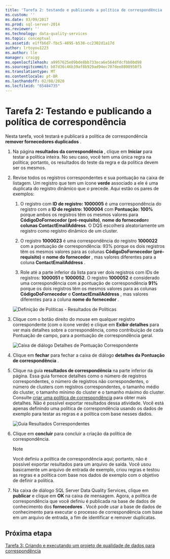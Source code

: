 ```yaml
---
title: 'Tarefa 2: testando e publicando a política de correspondência | Microsoft Docs'
ms.custom: ''
ms.date: 03/09/2017
ms.prod: sql-server-2014
ms.reviewer: ''
ms.technology: data-quality-services
ms.topic: conceptual
ms.assetid: e1ffb6d7-fbc5-4695-b538-cc2302d1a17d
author: lrtoyou1223
ms.author: lle
manager: craigg
ms.openlocfilehash: a9957625e09bde8bb733eca6e564dfdcfbb0bd98
ms.sourcegitcommit: b87d36c46b39af8b929ad94ec707dee8800950f5
ms.translationtype: MT
ms.contentlocale: pt-BR
ms.lasthandoff: 02/08/2020
ms.locfileid: "65484735"
---
```

# <a name="task-2-testing-and-publishing-the-matching-policy"></a>Tarefa 2: Testando e publicando a política de correspondência
  Nesta tarefa, você testará e publicará a política de correspondência **remover fornecedores duplicados** .  
  
1.  Na página **resultados da correspondência** , clique em **Iniciar** para testar a política inteira. No seu caso, você tem uma única regra na política; portanto, os resultados do teste da regra e da política devem ser os mesmos.  
  
2.  Revise todos os registros correspondentes e sua pontuação na caixa de listagem. Um registro que tem um ícone **verde** associado a ele é uma duplicata do registro dinâmico que o precede. Aqui estão os pares de exemplos:  
  
    1.  O registro com **ID de registro: 1000005** é uma correspondência do registro com a **ID de registro: 1000004** com **Pontuação: 100%** porque ambos os registros têm os mesmos valores para **CódigoDoFornecedor (pré-requisito)**, **nome do fornecedor**e **colunas ContactEmailAddress**. O DQS escolherá aleatoriamente um registro como registro dinâmico de um cluster.  
  
    2.  O registro **1000023** é uma correspondência do registro **1000022** com a pontuação de correspondência: 93% porque os dois registros têm os mesmos valores para as colunas **CódigoDoFornecedor (pré-requisito)** e **nome do fornecedor** , mas valores diferentes para a coluna **ContactEmailAddress** .  
  
    3.  Role até a parte inferior da lista para ver dois registros com IDs de registros: **1000051** e **1000052**. O registro **1000052** é considerado uma correspondência com a pontuação de correspondência **91%** porque os dois registros têm os mesmos valores para as colunas **CódigoDoFornecedor** e **ContactEmailAddress** , mas valores diferentes para a coluna **nome do fornecedor** .  
  
     ![Definição de Políticas - Resultados de Políticas](../../2014/tutorials/media/et-testingandpublishingthematchingpolicy-01.jpg "Definição de Políticas - Resultados de Políticas")  
  
3.  Clique com o botão direito do mouse em qualquer registro correspondente (com o ícone verde) e clique em **Exibir detalhes** para ver mais detalhes sobre a correspondência, como contribuição de cada Pontuação de campo, para a pontuação de correspondência geral.  
  
     ![Caixa de diálogo Detalhes de Pontuação Correspondente](../../2014/tutorials/media/et-testingandpublishingthematchingpolicy-02.jpg "Caixa de diálogo Detalhes de Pontuação Correspondente")  
  
4.  Clique em **fechar** para fechar a caixa de diálogo **detalhes da Pontuação de correspondência** .  
  
5.  Clique na guia **resultados de correspondência** na parte inferior da página. Essa guia fornece detalhes como o número de registros correspondentes, o número de registros não correspondentes, o número de clusters com registros correspondentes, o tamanho médio do cluster, o tamanho mínimo do cluster e o tamanho máximo do cluster. Consulte [criar uma política de correspondência](https://msdn.microsoft.com/library/hh270290.aspx) para obter mais detalhes. Não é possível exportar resultados dessa atividade. Você está apenas definindo uma política de correspondência usando os dados de exemplo para testar as regras e a política com base nesses dados.  
  
     ![Guia Resultados Correspondentes](../../2014/tutorials/media/et-testingandpublishingthematchingpolicy-03.jpg "Guia Resultados Correspondentes")  
  
6.  Clique em **concluir** para concluir a criação da política de correspondência.  
  
    > [!NOTE]  
    >  Você definiu a política de correspondência aqui; portanto, não é possível exportar resultados para um arquivo de saída. Você usou basicamente um arquivo de entrada de exemplo, criou regras e testou as regras e a política com base nos dados de exemplo com o objetivo de definir a política.  
  
7.  Na caixa de diálogo SQL Server Data Quality Services, clique em **publicar** e clique em **OK** na caixa de mensagem. Agora, a política de correspondência que você definiu é publicada na base de dados de conhecimento dos **fornecedores** . Você pode usar a base de dados de conhecimento para executar o processo de correspondência com base em um arquivo de entrada, a fim de identificar e remover duplicatas.  
  
## <a name="next-step"></a>Próxima etapa  
 [Tarefa 3: Criando e executando um projeto de qualidade de dados para correspondência](../../2014/tutorials/task-3-creating-and-running-a-data-quality-project-for-matching.md)  
  
  
